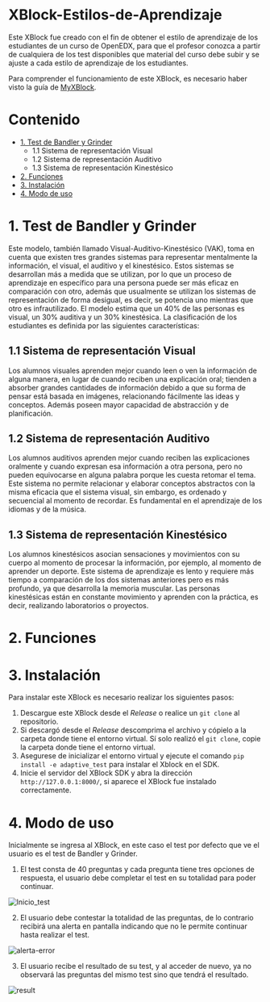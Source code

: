 # XBlock-Estilos-de-Aprendizaje

Este XBlock fue creado con el fin de obtener el estilo de aprendizaje de los estudiantes de un curso de OpenEDX, para que el profesor conozca a partir de cualquiera de los test disponibles que material del curso debe subir y se ajuste a cada estilo de aprendizaje de los estudiantes.

Para comprender el funcionamiento de este XBlock, es necesario haber visto la guía de [MyXBlock](https://github.com/J4ckDev/MyXblock).

# Contenido

- [1. Test de Bandler y Grinder](##1.-Test-de-Bandler-y-Grinder)
  - 1.1 Sistema de representación Visual
  - 1.2 Sistema de representación Auditivo
  - 1.3 Sistema de representación Kinestésico
- [2. Funciones](#2.-Funciones)
- [3. Instalación](#3.-Instalación)
- [4. Modo de uso](#4.-Modo-de-uso)

<!-- [1. Características](#1-características) -->

# 1. Test de Bandler y Grinder

Este modelo, también llamado Visual-Auditivo-Kinestésico (VAK), toma en cuenta que existen tres grandes sistemas para representar mentalmente la información, el visual, el auditivo y el kinestésico. Estos sistemas se desarrollan más a medida que se utilizan, por lo que un proceso de aprendizaje en específico para una persona puede ser más eficaz en comparación con otro, además que usualmente se utilizan los sistemas de representación de forma desigual, es decir, se potencia uno mientras que otro es infrautilizado. El modelo estima que un 40\% de las personas es visual, un 30\% auditiva y un 30\% kinestésica. La clasificación de los estudiantes es definida por las siguientes características: 

## 1.1 Sistema de representación Visual
Los alumnos visuales aprenden mejor cuando leen o ven la información de alguna manera, en lugar de cuando reciben una explicación oral; tienden a absorber grandes cantidades de información debido a que su forma de pensar está basada en  imágenes, relacionando fácilmente las ideas y conceptos. Además poseen mayor capacidad de abstracción y de planificación.
    
## 1.2 Sistema de representación Auditivo
Los alumnos auditivos aprenden mejor cuando reciben las explicaciones oralmente y cuando expresan esa información a otra persona, pero no pueden equivocarse en alguna palabra porque les cuesta retomar el tema. Este sistema no permite relacionar y elaborar conceptos abstractos con la misma eficacia que el sistema visual, sin embargo, es ordenado y secuencial al momento de recordar. Es fundamental en el aprendizaje de los idiomas y de la música.
    
## 1.3 Sistema de representación Kinestésico
Los alumnos kinestésicos asocian sensaciones y movimientos con su cuerpo al momento de procesar la información, por ejemplo, al momento de aprender un deporte. Este sistema de aprendizaje es lento y requiere más tiempo a comparación de los dos sistemas anteriores pero es más profundo, ya que desarrolla la memoria muscular. Las personas kinestésicas están en constante movimiento y aprenden con la práctica, es decir, realizando laboratorios o proyectos.

# 2. Funciones

####

# 3. Instalación

Para instalar este XBlock es necesario realizar los siguientes pasos:

1. Descargue este XBlock desde el *Release* o realice un `git clone` al repositorio.
2. Si descargó desde el *Release* descomprima el archivo y cópielo a la carpeta donde tiene el entorno virtual. Sí solo realizó el `git clone`, copie la carpeta donde tiene el entorno virtual.
3. Asegurese de inicializar el entorno virtual y ejecute el comando `pip install -e adaptive_test` para instalar el Xblock en el SDK.
4. Inicie el servidor del XBlock SDK y abra la dirección `http://127.0.0.1:8000/`, si aparece el XBlock fue instalado correctamente.

# 4. Modo de uso

Inicialmente se ingresa al XBlock, en este caso el test por defecto que ve el usuario es el test de Bandler y Grinder.

1. El test consta de 40 preguntas y cada pregunta tiene tres opciones de respuesta, el usuario debe completar el test en su totalidad para poder continuar.

![Inicio_test](https://user-images.githubusercontent.com/74381298/156853820-074a2038-255c-4b0b-87ec-10b5f62cc1da.png)

2. El usuario debe contestar la totalidad de las preguntas, de lo contrario recibirá una alerta en pantalla indicando que no le permite continuar hasta realizar el test.

![alerta-error](https://user-images.githubusercontent.com/74381298/156853840-628cf5a8-66a9-4158-ab50-d1d54a5c3be7.png)

3. El usuario recibe el resultado de su test, y al acceder de nuevo, ya no observará las preguntas del mismo test sino que tendrá el resultado.

![result](https://user-images.githubusercontent.com/74381298/156853871-a2e04839-7dd0-4dd0-a430-2130b879d291.png)

